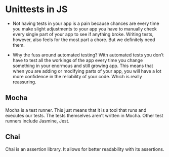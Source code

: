 # Unittests in JS

- Not having tests in your app is a pain because chances are every time you make slight adjustments to your app you have to manually check every single part of your app to see if anything broke. Writing tests, however, also feels for the most part a chore. But we definitely need them.

- Why the fuss around automated testing? With automated tests you don’t have to test all the workings of the app every time you change something in your enormous and still growing app. This means that when you are adding or modifying parts of your app, you will have a lot more confidence in the reliability of your code. Which is really reassuring.
## Mocha
Mocha is a test runner. This just means that it is a tool that runs and executes our tests. The tests themselves aren’t written in Mocha. Other test runners include Jasmine, Jest.
## Chai
Chai is an assertion library. It allows for better readability with its assertions.
